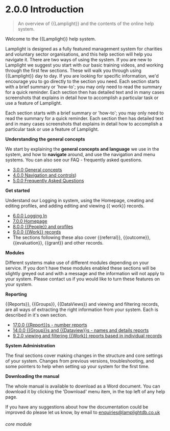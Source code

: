# 2.0.0    Introduction

> An overview of {{Lamplight}} and the contents of the online help system. 

Welcome to the {{Lamplight}} help system.

Lamplight is designed as a fully featured management system for charities and voluntary sector organisations, and this help section will help you navigate it.  There are two ways of using the system.  If you are new to Lamplight we suggest you start with our basic training videos, and working through the first few sections.  These will walk you through using {{Lamplight}} day to day.  If you are looking for specific information, we'd encourage you to go directly to the section you need.  Each section starts with a brief summary or 'how-to'; you may only need to read the summary for a quick reminder. Each section then has detailed text and in many cases screenshots that explains in detail how to accomplish a particular task or use a feature of Lamplight.  

Each section starts with a brief summary or 'how-to'; you may only need to read the summary for a quick reminder. Each section then has detailed text and in many cases screenshots that explains in detail how to accomplish a particular task or use a feature of Lamplight.

**Understanding the general concepts**

We start by explaining the **general concepts and language** we use in the system, and how to **navigate** around, and use the navigation and menu systems.  You can also see our FAQ - frequently asked questions.

* [3.0.0  General concepts](/help/index/v/{{version}}/p/3.0.0)
* [4.0.0  Navigation and controls](/help/index/v/{{version}}/p/4.0.0))
* [5.0.0  Frequently Asked Questions](/help/index/v/{{version}}/p/5.0.0)

**Get started**

Understand our Logging in system, using the Homepage, creating and editing profiles, and adding editing and viewing {{ work}} records.

* [6.0.0  Logging In](/help/index/v/{{version}}/p/6.0.0)
* [7.0.0  Homepage](/help/index/v/{{version}}/p/7.0.0)
* [8.0.0  {{People}} and profiles](/help/index/v/{{version}}/p/8.0.0)
* [9.0.0  {{Work}} records](/help/index/v/{{version}}/p/9.0.0)
* The sections following these also cover {{referral}}, {{outcome}}, {{evaluation}}, {{grant}} and other records.


**Modules**

Different systems make use of different modules depending on your service.  If you don't have these modules enabled these sections will be slightly greyed out and with a message and the information will not apply to your system. Please contact us if you would like to turn these features on your system.

**Reporting**

{{Reports}}, {{Groups}}, {{DataViews}} and viewing and filtering records, are all ways of extracting the right information from your system.  Each is described in it's own section.

* [17.0.0  {{Report}}s - number reports](/help/index/v/{{version}}/p/17.0.0)
* [14.0.0  {{Group}}s and {{Dataview}}s - names and details reports](/help/index/v/{{version}}/p/14.0.0)
* [9.2.0  viewing and filtering {{Work}} reports based in individual records](/help/index/v/{{version}}/p/9.2.0)

**System Administration**

The final sections cover making changes in the structure and core settings of your system.  Changes from previous versions, troubleshooting, and some pointers to help when setting up your system for the first time.

**Downloading the manual**

The whole manual is available to download as a Word document.  You can download it by clicking the 'Download' menu item, in the top left of any help page.

If you have any suggestions about how the documentation could be improved do please let us know, by email to [enquiries@lamplightdb.co.uk](mailto:enquiries@lamplightdb.co.uk) 

###### core module

